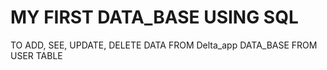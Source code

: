 # MY FIRST DATA_BASE USING SQL

TO ADD, SEE, UPDATE, DELETE DATA FROM Delta_app DATA_BASE FROM USER TABLE 